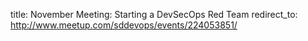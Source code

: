 title: November Meeting: Starting a DevSecOps Red Team
redirect_to: http://www.meetup.com/sddevops/events/224053851/
